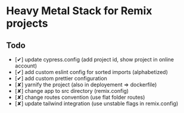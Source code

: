 # Heavy Metal Stack for Remix projects

## Todo

- [&#x2714;] update cypress.config (add project id, show project in online
  account)
- [&#x2714;] add custom eslint config for sorted imports (alphabetized)
- [&#x2714;] add custom prettier configuration
- [&#x2718;] yarnify the project (also in deployement => dockerfile)
- [&#x2718;] change app to src directory (remix.config)
- [&#x2718;] change routes convention (use flat folder routes)
- [&#x2718;] update tailwind integration (use unstable flags in remix.config)
